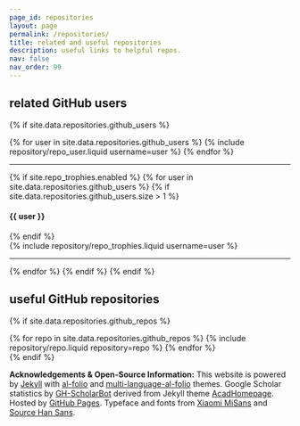 ```yaml
---
page_id: repositories
layout: page
permalink: /repositories/
title: related and useful repositories
description: useful links to helpful repos.
nav: false
nav_order: 99
---
```


## related GitHub users

{% if site.data.repositories.github_users %}

<div class="repositories d-flex flex-wrap flex-md-row flex-column justify-content-between align-items-center">
  {% for user in site.data.repositories.github_users %}
    {% include repository/repo_user.liquid username=user %}
  {% endfor %}
</div>

---

{% if site.repo_trophies.enabled %}
{% for user in site.data.repositories.github_users %}
{% if site.data.repositories.github_users.size > 1 %}

<h4>{{ user }}</h4>
  {% endif %}
  <div class="repositories d-flex flex-wrap flex-md-row flex-column justify-content-between align-items-center">
  {% include repository/repo_trophies.liquid username=user %}
  </div>

---

{% endfor %}
{% endif %}
{% endif %}

## useful GitHub repositories

{% if site.data.repositories.github_repos %}

<div class="repositories d-flex flex-wrap flex-md-row flex-column justify-content-between align-items-center">
  {% for repo in site.data.repositories.github_repos %}
    {% include repository/repo.liquid repository=repo %}
  {% endfor %}
</div>
{% endif %}

**Acknowledgements & Open-Source Information:** This website is powered by [Jekyll](https://github.com/jekyll/jekyll) with [al-folio](https://github.com/alshedivat/al-folio) and [multi-language-al-folio](https://github.com/george-gca/multi-language-al-folio) themes. Google Scholar statistics by [GH-ScholarBot](https://github.com/jiaye-wu/GH-ScholarBot/) derived from Jekyll theme [AcadHomepage](https://github.com/RayeRen/acad-homepage.github.io). Hosted by [GitHub Pages](https://pages.github.com/). Typeface and fonts from [Xiaomi MiSans](https://hyperos.mi.com/font/) and [Source Han Sans](https://github.com/adobe-fonts/source-han-sans).